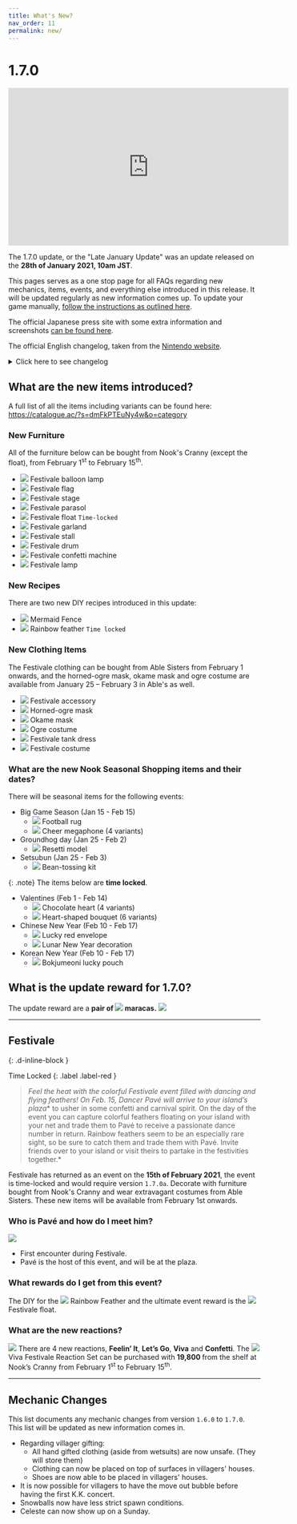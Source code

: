 ```yaml
---
title: What's New?
nav_order: 11
permalink: new/
---
```



# 1.7.0

<div class="videoWrapper">
    <iframe width="560" height="315" src="https://www.youtube.com/embed/Ck57sOYq7YI" frameborder="0" allow="accelerometer; autoplay; clipboard-write; encrypted-media; gyroscope; picture-in-picture" allowfullscreen></iframe>
</div>

The 1.7.0 update, or the "Late January Update" was an update released on the **28th of January 2021, 10am JST**.    

This pages serves as a one stop page for all FAQs regarding new mechanics, items, events, and everything else introduced in this release. It will be updated regularly as new information comes up. To update your game manually, [follow the instructions as outlined here](/acnhfaq/misc/#how-do-i-manually-update-my-acnh-game).

The official Japanese press site with some extra information and screenshots [can be found here](https://topics.nintendo.co.jp/article/703cc041-e5ff-4399-b70b-33fe7e4f49d9).

The official English changelog, taken from the [Nintendo website](https://en-americas-support.nintendo.com/app/answers/detail/a_id/49112/~/how-to-update-animal-crossing%3A-new-horizons#v170).

<details>
    <summary>Click here to see changelog</summary>  

<b>Ver. 1.7.0 (Released January 27, 2021)</b><br>
The software has been updated if you see “Ver. 1.7.0” in the upper-right corner of the title screen.

<b>General updates</b>

<ul>
    <li>A seasonal event, Festivale, has been added.</li>
    <li>The following content has also been added:</li>
        <ul>
            <li>Additional limited-time seasonal items from Nook Shopping.</li>
        </ul>
</ul>

<b>Fixed issues</b>

<ul>
    <li>Fixed an issue preventing players from receiving the mermaid fence recipe from Pascal.</li>
    <li>Other adjustments and corrections were made to improve the game play experience. </li>
</ul>    

</details>

## What are the new items introduced?
A full list of all the items including variants can be found here:   
<https://catalogue.ac/?s=dmFkPTEuNy4w&o=category>

### New Furniture
All of the furniture below can be bought from Nook's Cranny (except the float), from February 1<sup>st</sup> to February 15<sup>th</sup>.
- <span><img src="https://acnhapi.com/latest/FtrIcon/FtrCarnivalBalloon_Remake_0_0.png" id="inv-icon"></span> Festivale balloon lamp
- <span><img src="https://acnhapi.com/latest/FtrIcon/FtrCarnivalFlag_Remake_0_0.png" id="inv-icon"></span> Festivale flag
- <span><img src="https://acnhapi.com/latest/FtrIcon/FtrCarnivalStage_Remake_0_0.png" id="inv-icon"></span> Festivale stage
- <span><img src="https://acnhapi.com/latest/FtrIcon/FtrCarnivalParasol_Remake_0_0.png" id="inv-icon"></span> Festivale parasol
- <span><img src="https://acnhapi.com/latest/FtrIcon/FtrCarnivalFloat.png" id="inv-icon"></span> Festivale float `Time-locked`
- <span><img src="https://acnhapi.com/latest/FtrIcon/FtrCarnivalDecoration_Remake_0_0.png" id="inv-icon"></span> Festivale garland
- <span><img src="https://acnhapi.com/latest/FtrIcon/FtrCarnivalStall_Remake_0_0.png" id="inv-icon"></span> Festivale stall
- <span><img src="https://acnhapi.com/latest/FtrIcon/FtrCarnivalSurdo_Remake_0_0.png" id="inv-icon"></span> Festivale drum
- <span><img src="https://acnhapi.com/latest/FtrIcon/FtrCarnivalConfetti_Remake_0_0.png" id="inv-icon"></span> Festivale confetti machine
- <span><img src="https://acnhapi.com/latest/FtrIcon/FtrCarnivalLantern_Remake_0_0.png" id="inv-icon"></span> Festivale lamp

### New Recipes
There are two new DIY recipes introduced in this update:
- <span><img src="https://acnhapi.com/latest/FtrIcon/ItemFenceMermaid.png" id="inv-icon"></span> Mermaid Fence
- <span><img src="https://acnhapi.com/latest/FtrIcon/FeatherRainbow.png" id="inv-icon"></span> Rainbow feather `Time locked`

### New Clothing Items
The Festivale clothing can be bought from Able Sisters from February 1 onwards, and the horned-ogre mask, okame mask and ogre costume are available from January 25 – February 3 in Able's as well.
- <span><img src="https://acnhapi.com/latest/FtrIcon/CapOrnamentTSamba3.png" id="inv-icon"></span> Festivale accessory 
- <span><img src="https://acnhapi.com/latest/FtrIcon/CapMaskOgre1.png" id="inv-icon"></span> Horned-ogre mask
- <span><img src="https://acnhapi.com/latest/FtrIcon/CapMaskOkame0.png" id="inv-icon"></span> Okame mask
- <span><img src="https://acnhapi.com/latest/FtrIcon/TopsTexOnepieceOverallLOgre1.png" id="inv-icon"></span> Ogre costume
- <span><img src="https://acnhapi.com/latest/FtrIcon/TopsTexOnepieceBoxNSamba1.png" id="inv-icon"></span> Festivale tank dress
- <span><img src="https://acnhapi.com/latest/FtrIcon/TopsTexOnepieceSalopetteLCarnival3.png" id="inv-icon"></span> Festivale costume

### What are the new Nook Seasonal Shopping items and their dates?
There will be seasonal items for the following events:
- Big Game Season (Jan 15 - Feb 15)
    - <span><img src="https://acnhapi.com/latest/FtrIcon/RugOtherFootballM00.png" id="inv-icon"></span> Football rug
    - <span><img src="https://acnhapi.com/latest/FtrIcon/ToolMegaphone0.png" id="inv-icon"></span> Cheer megaphone (4 variants)
- Groundhog day (Jan 25 - Feb 2)
    - <span><img src="https://acnhapi.com/latest/FtrIcon/FtrConstructFigure.png" id="inv-icon"></span> Resetti model
- Setsubun (Jan 25 - Feb 3)
    - <span><img src="https://acnhapi.com/latest/FtrIcon/ToolSoy0.png" id="inv-icon"></span> Bean-tossing kit

{: .note}
The items below are **time locked**.

- Valentines (Feb 1 - Feb 14)
    - <span><img src="https://acnhapi.com/latest/FtrIcon/FtrChocolateHeart_Remake_0_0.png" id="inv-icon"></span> Chocolate heart (4 variants)
    - <span><img src="https://acnhapi.com/latest/FtrIcon/FtrRosebouquetHeart_Remake_0_0.png" id="inv-icon"></span> Heart-shaped bouquet (6 variants)
- Chinese New Year (Feb 10 - Feb 17)
    - <span><img src="https://acnhapi.com/latest/FtrIcon/OtoshidamaCh.png" id="inv-icon"></span> Lucky red envelope
    - <span><img src="https://acnhapi.com/latest/FtrIcon/FtrDoorOrnamentShunsetsu.png" id="inv-icon"></span> Lunar New Year decoration
- Korean New Year (Feb 10 - Feb 17)
    - <span><img src="https://acnhapi.com/latest/FtrIcon/OtoshidamaKr.png" id="inv-icon"></span> Bokjumeoni lucky pouch

## What is the update reward for 1.7.0?
The update reward are a **pair of <span><img src="https://acnhapi.com/latest/FtrIcon/ToolMaracasCarnival.png" id="inv-icon"></span> maracas.**
![](https://topics-cdn.nintendo.co.jp/image/2021/01/18053654163662/800/19409_20.jpg)

* * *
## Festivale
{: .d-inline-block }

Time Locked
{: .label .label-red }

> *Feel the heat with the colorful Festivale event filled with dancing and flying feathers! On Feb. 15, Dancer Pavé will arrive to your island’s plaza** to usher in some confetti and carnival spirit. On the day of the event you can capture colorful feathers floating on your island with your net and trade them to Pavé to receive a passionate dance number in return. Rainbow feathers seem to be an especially rare sight, so be sure to catch them and trade them with Pavé. Invite friends over to your island or visit theirs to partake in the festivities together.*

Festivale has returned as an event on the **15th of February 2021**, the event is time-locked and would require version `1.7.0a`. Decorate with furniture bought from Nook's Cranny and wear extravagant costumes from Able Sisters. These new items will be available from February 1st onwards.

### Who is Pavé and how do I meet him?
<div class="content">
    <img src="/acnhfaq/assets/NPCPortrait/pck.png">
    <div class="details">
    <ul>
        <li>First encounter during Festivale. </li>
        <li>Pavé is the host of this event, and will be at the plaza.</li>
    </ul>
    </div>
</div> 

### What rewards do I get from this event?
The DIY for the <span><img src="https://acnhapi.com/latest/FtrIcon/FeatherRainbow.png" id="inv-icon"></span> Rainbow Feather and the ultimate event reward is the <span><img src="https://acnhapi.com/latest/FtrIcon/FtrCarnivalFloat.png" id="inv-icon"></span> Festivale float.

### What are the new reactions?
![](https://topics-cdn.nintendo.co.jp/image/2021/01/12103610731822/800/19409_09.jpg)
There are 4 new reactions, **Feelin’ It**, **Let’s Go**, **Viva** and **Confetti**. The <span><img src="https://acnhapi.com/latest/FtrIcon/HowtoBookReactionCarnival.png" id="inv-icon"></span> Viva Festivale Reaction Set can be purchased with **19,800 <span class="icon-Bells"></span>** from the shelf at Nook’s Cranny from February 1<sup>st</sup> to February 15<sup>th</sup>.

* * *

## Mechanic Changes
This list documents any mechanic changes from version `1.6.0` to `1.7.0`. This list will be updated as new information comes in.
- Regarding villager gifting:
    - All hand gifted clothing (aside from wetsuits) are now unsafe. (They will store them)
    - Clothing can now be placed on top of surfaces in villagers' houses. 
    - Shoes are now able to be placed in villagers' houses.
- It is now possible for villagers to have the move out bubble before having the first K.K. concert.
- Snowballs now have less strict spawn conditions. 
- Celeste can now show up on a Sunday.